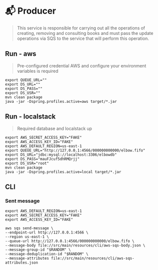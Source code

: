 # 📬 Producer
> This service is responsible for carrying out all the operations of creating, removing and consulting books and must pass the update operations via SQS to the service that will perform this operation.
## Run - aws
> Pre-configured credential AWS and configure your environment variables is required
```shell
export QUEUE_URL=""
export DS_URL=""
export DS_PASS=""
export DS_USR=""
mvn clean package 
java -jar -Dspring.profiles.active=aws target/*.jar
```

## Run - localstack
> Required database and localstack up
```shell
export AWS_SECRET_ACCESS_KEY="FAKE"
export AWS_ACCESS_KEY_ID="FAKE"
export AWS_DEFAULT_REGION=us-east-1
export QUEUE_URL="http://127.0.0.1:4566/000000000000/elbow.fifo"
export DS_URL="jdbc:mysql://localhost:3306/elbowdb"
export DS_PASS="mauFJcuf5dhRMQrjj"
export DS_USR="root"
mvn clean package 
java -jar -Dspring.profiles.active=local target/*.jar
```

## CLI
### Sent message
```shell
export AWS_DEFAULT_REGION=us-east-1
export AWS_SECRET_ACCESS_KEY="FAKE"
export AWS_ACCESS_KEY_ID="FAKE"

aws sqs send-message \
--endpoint-url http://127.0.0.1:4566 \
--region us-east-1 \
--queue-url http://127.0.0.1:4566/000000000000/elbow.fifo \
--message-body file://src/main/resources/cli/aws-sqs-body.json \
--message-group-id "$RANDOM" \
--message-deduplication-id "$RANDOM" \
--message-attributes file://src/main/resources/cli/aws-sqs-attributes.json
```
